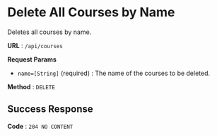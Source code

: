 # Delete All Courses by Name

Deletes all courses by name.

**URL** : `/api/courses`

**Request Params**

- `name=[String]` (required) : The name of the courses to be deleted.

**Method** : `DELETE`

## Success Response

**Code** : `204 NO CONTENT`
